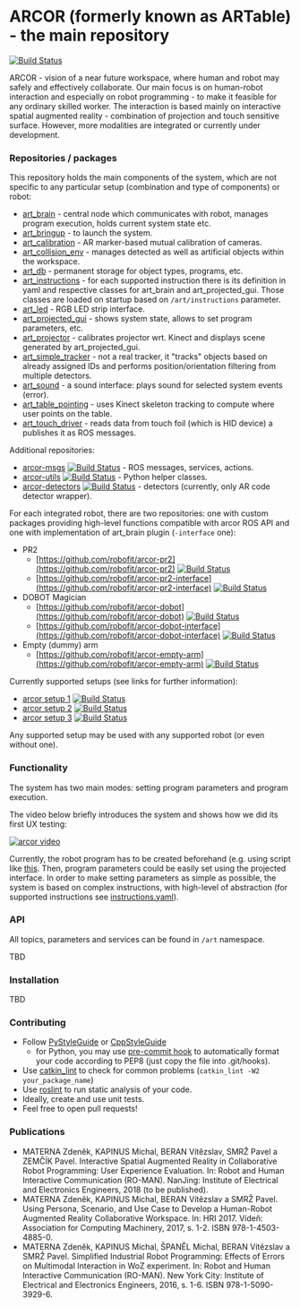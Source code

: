 # ARCOR (formerly known as ARTable) - the main repository

[![Build Status](https://travis-ci.org/robofit/arcor.svg)](https://travis-ci.org/robofit/arcor)

ARCOR - vision of a near future workspace, where human and robot may safely and effectively collaborate. Our main focus is on human-robot interaction and especially on robot programming - to make it feasible for any ordinary skilled worker. The interaction is based mainly on interactive spatial augmented reality - combination of projection and touch sensitive surface. However, more modalities are integrated or currently under development.

### Repositories / packages

This repository holds the main components of the system, which are not specific to any particular setup (combination and type of components) or robot:

 * [art_brain](https://github.com/robofit/arcor/tree/master/art_brain) - central node which communicates with robot, manages program execution, holds current system state etc.
 * [art_bringup](https://github.com/robofit/arcor/tree/master/art_bringup) - to launch the system.
 * [art_calibration](https://github.com/robofit/arcor/tree/master/art_calibration) - AR marker-based mutual calibration of cameras.
 * [art_collision_env](https://github.com/robofit/arcor/tree/master/art_collision_env) - manages detected as well as artificial objects within the workspace.
 * [art_db](https://github.com/robofit/arcor/tree/master/art_db) - permanent storage for object types, programs, etc.
 * [art_instructions](https://github.com/robofit/arcor/tree/master/art_instructions) - for each supported instruction there is its definition in yaml and respective classes for art_brain and art_projected_gui. Those classes are loaded on startup based on ```/art/instructions``` parameter.
 * [art_led](https://github.com/robofit/arcor/tree/master/art_led) - RGB LED strip interface.
 * [art_projected_gui](https://github.com/robofit/arcor/tree/master/art_projected_gui) - shows system state, allows to set program parameters, etc. 
 * [art_projector](https://github.com/robofit/arcor/tree/master/art_projector) - calibrates projector wrt. Kinect and displays scene generated by art_projected_gui. 
 * [art_simple_tracker](https://github.com/robofit/arcor/tree/master/art_simple_tracker) - not a real tracker, it "tracks" objects based on already assigned IDs and performs position/orientation filtering from multiple detectors.
 * [art_sound](https://github.com/robofit/arcor/tree/master/art_sound) - a sound interface: plays sound for selected system events (error).
 * [art_table_pointing](https://github.com/robofit/arcor/tree/master/art_table_pointing) - uses Kinect skeleton tracking to compute where user points on the table.
 * [art_touch_driver](https://github.com/robofit/arcor/tree/master/art_touch_driver) - reads data from touch foil (which is HID device) a publishes it as ROS messages.

Additional repositories:

 * [arcor-msgs](https://github.com/robofit/arcor-msgs) [![Build Status](https://travis-ci.org/robofit/arcor-msgs.svg?branch=master)](https://travis-ci.org/robofit/arcor-msgs) - ROS messages, services, actions.
 * [arcor-utils](https://github.com/robofit/arcor-utils) [![Build Status](https://travis-ci.org/robofit/arcor-utils.svg?branch=master)](https://travis-ci.org/robofit/arcor-utils) - Python helper classes.
 * [arcor-detectors](https://github.com/robofit/arcor-detectors) [![Build Status](https://travis-ci.org/robofit/arcor-detectors.svg?branch=master)](https://travis-ci.org/robofit/arcor-detectors) - detectors (currently, only AR code detector wrapper).

For each integrated robot, there are two repositories: one with custom packages providing high-level functions compatible with arcor ROS API and one with implementation of art_brain plugin (```-interface``` one):

* PR2
  * [https://github.com/robofit/arcor-pr2](https://github.com/robofit/arcor-pr2) [![Build Status](https://travis-ci.org/robofit/arcor-pr2.svg?branch=master)](https://travis-ci.org/robofit/arcor-pr2)
  * [https://github.com/robofit/arcor-pr2-interface](https://github.com/robofit/arcor-pr2-interface) [![Build Status](https://travis-ci.org/robofit/arcor-pr2-interface.svg?branch=master)](https://travis-ci.org/robofit/arcor-pr2-interface)
* DOBOT Magician
  * [https://github.com/robofit/arcor-dobot](https://github.com/robofit/arcor-dobot) [![Build Status](https://travis-ci.org/robofit/arcor-dobot.svg?branch=master)](https://travis-ci.org/robofit/arcor-dobot)
  * [https://github.com/robofit/arcor-dobot-interface](https://github.com/robofit/arcor-dobot-interface) [![Build Status](https://travis-ci.org/robofit/arcor-dobot-interface.svg?branch=master)](https://travis-ci.org/robofit/arcor-dobot-interface)
* Empty (dummy) arm
  * [https://github.com/robofit/arcor-empty-arm](https://github.com/robofit/arcor-empty-arm) [![Build Status](https://travis-ci.org/robofit/arcor-empty-arm.svg?branch=master)](https://travis-ci.org/robofit/arcor-empty-arm)

Currently supported setups (see links for further information):

 * [arcor setup 1](https://github.com/robofit/arcor-setup-1) [![Build Status](https://travis-ci.org/robofit/arcor-setup-1.svg?branch=master)](https://travis-ci.org/robofit/arcor-setup-1)
 * [arcor setup 2](https://github.com/robofit/arcor-setup-2) [![Build Status](https://travis-ci.org/robofit/arcor-setup-2.svg?branch=master)](https://travis-ci.org/robofit/arcor-setup-2)
 * [arcor setup 3](https://github.com/robofit/arcor-setup-3) [![Build Status](https://travis-ci.org/robofit/arcor-setup-3.svg?branch=master)](https://travis-ci.org/robofit/arcor-setup-3)
 
 Any supported setup may be used with any supported robot (or even without one).

### Functionality

The system has two main modes: setting program parameters and program execution.

The video below briefly introduces the system and shows how we did its first UX testing:

[![arcor video](https://i.ytimg.com/vi/cQqNLy6mE8w/0.jpg)](https://www.youtube.com/watch?v=cQqNLy6mE8w)

Currently, the robot program has to be created beforehand (e.g. using script like [this](https://github.com/robofit/arcor/blob/master/art_db/scripts/simple_trolley.py). Then, program parameters could be easily set using the projected interface. In order to make setting parameters as simple as possible, the system is based on complex instructions, with high-level of abstraction (for supported instructions see [instructions.yaml](https://github.com/robofit/arcor/blob/master/art_instructions/config/instructions.yaml)).

### API

All topics, parameters and services can be found in `/art` namespace.

TBD

### Installation

TBD

### Contributing

 - Follow [PyStyleGuide](http://wiki.ros.org/PyStyleGuide) or [CppStyleGuide](http://wiki.ros.org/CppStyleGuide)
   - for Python, you may use [pre-commit hook](https://github.com/robofit/arcor/blob/master/hooks/pre-commit) to automatically format your code according to PEP8 (just copy the file into .git/hooks).
 - Use [catkin_lint](http://fkie.github.io/catkin_lint/) to check for common problems (```catkin_lint -W2 your_package_name```)
 - Use [roslint](http://wiki.ros.org/roslint) to run static analysis of your code.
 - Ideally, create and use unit tests.
 - Feel free to open pull requests!

### Publications

 * MATERNA Zdeněk, KAPINUS Michal, BERAN Vítězslav, SMRŽ Pavel a ZEMČÍK Pavel. Interactive Spatial Augmented Reality in Collaborative Robot Programming: User Experience Evaluation. In: Robot and Human Interactive Communication (RO-MAN). NanJing: Institute of Electrical and Electronics Engineers, 2018 (to be published).
 * MATERNA Zdeněk, KAPINUS Michal, BERAN Vítězslav a SMRŽ Pavel. Using Persona, Scenario, and Use Case to Develop a Human-Robot Augmented Reality Collaborative Workspace. In: HRI 2017. Vídeň: Association for Computing Machinery, 2017, s. 1-2. ISBN 978-1-4503-4885-0.
 * MATERNA Zdeněk, KAPINUS Michal, ŠPANĚL Michal, BERAN Vítězslav a SMRŽ Pavel. Simplified Industrial Robot Programming: Effects of Errors on Multimodal Interaction in WoZ experiment. In: Robot and Human Interactive Communication (RO-MAN). New York City: Institute of Electrical and Electronics Engineers, 2016, s. 1-6. ISBN 978-1-5090-3929-6.
